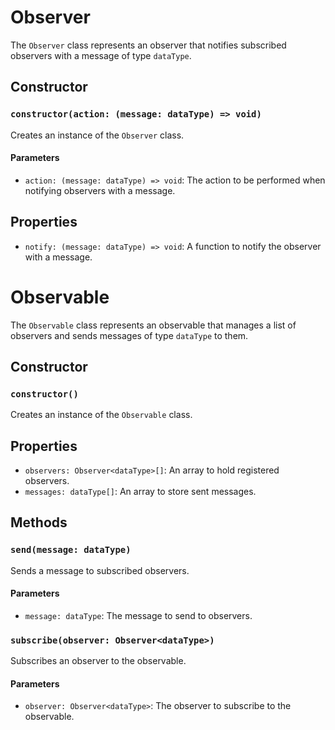 # Observer<dataType>

The `Observer` class represents an observer that notifies subscribed observers with a message of type `dataType`.

## Constructor

### `constructor(action: (message: dataType) => void)`

Creates an instance of the `Observer` class.

#### Parameters

- `action: (message: dataType) => void`: The action to be performed when notifying observers with a message.

## Properties

- `notify: (message: dataType) => void`: A function to notify the observer with a message.

# Observable<dataType>

The `Observable` class represents an observable that manages a list of observers and sends messages of type `dataType` to them.

## Constructor

### `constructor()`

Creates an instance of the `Observable` class.

## Properties

- `observers: Observer<dataType>[]`: An array to hold registered observers.
- `messages: dataType[]`: An array to store sent messages.

## Methods

### `send(message: dataType)`

Sends a message to subscribed observers.

#### Parameters

- `message: dataType`: The message to send to observers.

### `subscribe(observer: Observer<dataType>)`

Subscribes an observer to the observable.

#### Parameters

- `observer: Observer<dataType>`: The observer to subscribe to the observable.
